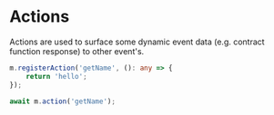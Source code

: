 # Actions

Actions are used to surface some dynamic event data (e.g. contract function response) to other event's.

```typescript
m.registerAction('getName', (): any => {
    return 'hello';
});

await m.action('getName');
```
